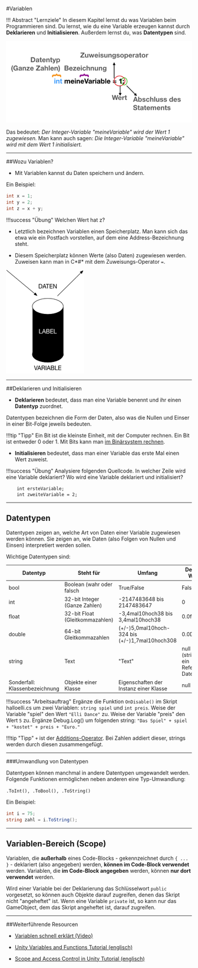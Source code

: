 #Variablen

!!! Abstract "Lernziele"
    In diesem Kapitel lernst du was Variablen beim Programmieren sind. Du lernst, wie du eine Variable erzeugen kannst durch **Deklarieren** und **Initialisieren**. Außerdem lernst du, was **Datentypen** sind.



![Variable Initialisierung](img/variablenBeschr.png)

Das bedeutet: *Der Integer-Variable "meineVariable" wird der Wert 1 zugewiesen.* Man kann auch sagen: *Die Integer-Variable "meineVariable" wird mit dem Wert 1 initialisiert.*

-----

##Wozu Variablen?

* Mit Variablen kannst du Daten speichern und ändern.

Ein Beispiel:
``` c#
int x = 1;
int y = 2;
int z = x + y;
```

!!!success "Übung"
    Welchen Wert hat z?

* Letztlich bezeichnen Variablen einen Speicherplatz.
Man kann sich das etwa wie ein Postfach vorstellen, auf dem eine Address-Bezeichnung steht.

* Diesem Speicherplatz können Werte (also Daten) zugewiesen werden. Zuweisen kann man in C*#* mit dem Zuweisungs-Operator ```=```.

![Variable](img/variableMetaphor.png) 

-----

##Deklarieren und Initialisieren

* **Deklarieren** bedeutet, dass man eine Variable benennt und ihr einen **Datentyp** zuordnet. 

Datentypen bezeichnen die Form der Daten, also was die Nullen und Einser in einer Bit-Folge jeweils bedeuten.

!!!tip "Tipp"
    Ein Bit ist die kleinste Einheit, mit der Computer rechnen. Ein Bit ist entweder 0 oder 1. Mit Bits kann man [im Binärsystem rechnen](https://www.studienkreis.de/mathematik/zweiersystem/). 

* **Initialisieren** bedeutet, dass man einer Variable das erste Mal einen Wert zuweist.

!!!success "Übung"
    Analysiere folgenden Quellcode. In welcher Zeile wird eine Variable deklariert? Wo wird eine Variable deklariert und initialisiert?
	
	
```
	int ersteVariable;
	int zweiteVariable = 2;
```
   
-----

## Datentypen

Datentypen zeigen an, welche Art von Daten einer Variable zugewiesen werden können. Sie zeigen an, wie Daten (also Folgen von Nullen und Einsen) interpretiert werden sollen.

Wichtige Datentypen sind:

| Datentyp                       | Steht für                       | Umfang                                     | Default Wert                            |
| ------------------------------ | ------------------------------- | ------------------------------------------ | --------------------------------------- |
| bool                           | Boolean (wahr oder falsch       | True/False                                 | False                                   |
| int                            | 32-bit Integer (Ganze Zahlen)   | -2147483648 bis 2147483647                 | 0                                       |
| float                          | 32-bit Float (Gleitkommazahlen) | -3,4mal10hoch38 bis 3,4mal10hoch38             | 0.0f                                    |
| double                         | 64-bit Gleitkommazahlen         | (+/-)5,0mal10hoch-324 bis (+/-)1,7mal10hoch308 | 0.0D                                    |
| string                         | Text                            | "Text"                                     | null (string ist ein Referenz-Datentyp) |
| Sonderfall: Klassenbezeichnung | Objekte einer Klasse            | Eigenschaften der Instanz einer Klasse     | null                                    |


!!!success "Arbeitsauftrag"
    Ergänze die Funktion ```OnDisable()``` im Skript halloelli.cs um zwei Variablen: ```string spiel``` und ```int preis```. Weise der Variable "spiel" den Wert ```"Elli Dance"``` zu. Weise der Variable "preis" den Wert ```5``` zu. Ergänze Debug.Log() um folgenden string: ```"Das Spiel" + spiel + "kostet" + preis + "Euro."```
	
!!!tip "Tipp"
    ```+``` ist der [Additions-Operator](operators.md). Bei Zahlen addiert dieser, strings werden durch diesen zusammengefügt.

-----

###Umwandlung von Datentypen

Datentypen können manchmal in andere Datentypen umgewandelt werden. Folgende Funktionen ermöglichen neben anderen eine Typ-Umwandlung:

```.ToInt(), .ToBool(), .ToString()```

Ein Beispiel:

``` c#
int i = 75;
string zahl = i.ToString();
```

-----

## Variablen-Bereich (Scope)

Variablen, die **außerhalb** eines Code-Blocks - gekennzeichnet durch ```{ ... }``` - deklariert (also angegeben) werden, **können im Code-Block verwendet** werden. Variablen, die **im Code-Block angegeben** werden, können **nur dort verwendet** werden.

Wird einer Variable bei der Deklarierung das Schlüsselwort ```public``` vorgesetzt, so können auch Objekte darauf zugreifen, denen das Skript nicht "angeheftet" ist. Wenn eine Variable ```private``` ist, so kann nur das GameObject, dem das Skript angeheftet ist, darauf zugreifen.  

-----

##Weiterführende Resourcen

* [Variablen schnell erklärt (Video)](https://www.youtube.com/watch?v=U14WiZ0ua_0)

* [Unity Variables and Functions Tutorial (englisch)](https://unity3d.com/learn/tutorials/topics/scripting/variables-and-functions)

* [Scope and Access Control in Unity Tutorial  (englisch)](https://unity3d.com/learn/tutorials/topics/scripting/scope-and-access-modifiers)